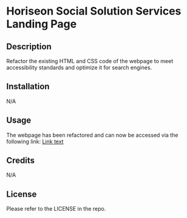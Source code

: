 # Horiseon Social Solution Services Landing Page

## Description

Refactor the existing HTML and CSS code of the webpage to meet accessibility standards and optimize it for search engines.

## Installation

N/A

## Usage

The webpage has been refactored and can now be accessed via the following link:
[Link text](https://adriwg.github.io/challenge1/)

## Credits

N/A

## License

Please refer to the LICENSE in the repo.
